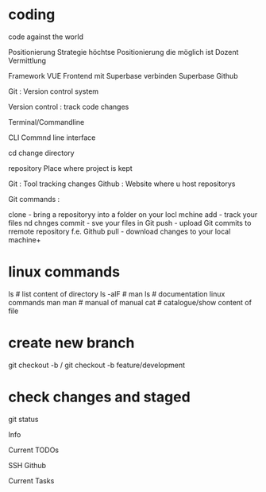 # coding
code against the world

Positionierung
Strategie 
höchtse Positionierung die möglich ist
Dozent
Vermittlung


Framework VUE Frontend mit Superbase verbinden
Superbase
Github


Git : Version control system

Version control : track code changes

Terminal/Commandline

CLI Commnd line interface

cd change directory

repository Place where project is kept

Git : Tool tracking changes
Github : Website where u host repositorys 


Git commands : 

clone - bring a repositoryy into a folder on your locl mchine
add - track your files nd chnges
commit - sve your files in Git
push - upload Git commits to  rremote repository f.e. Github
pull - download changes to your local machine+

# linux commands
ls # list content of directory
ls -alF # 
man ls # documentation linux commands
man man # manual of manual
cat # catalogue/show content of file

# create new branch 
git checkout -b <prefix>/<branch name> 
git checkout -b feature/development 

# check changes and staged 
git status

Info

Current TODOs

SSH Github

Current Tasks



